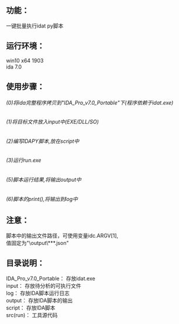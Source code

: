 ## 功能：
一键批量执行idat py脚本

## 运行环境：
win10 x64 1903  
ida 7.0

## 使用步骤：
###### (0)将ida完整程序拷贝到"IDA_Pro_v7.0_Portable"下(程序依赖于idat.exe)  
###### (1)将目标文件放入input中(EXE/DLL/SO)  
###### (2)编写IDAPY脚本,放在script中  
###### (3)运行run.exe  
###### (5)脚本运行结果,将输出output中  
###### (6)脚本的print(),将输出到log中  

## 注意：
脚本中的输出文件路径，可使用变量idc.ARGV[1],  
值固定为"\\output\\***.json"

## 目录说明：
IDA_Pro_v7.0_Portable： 存放idat.exe  
input：                 存放待分析的可执行文件  
log：                   存放IDA脚本运行日志  
output：                存放IDA脚本的输出  
script：                存放IDA脚本  
src(run)：              工具源代码  
